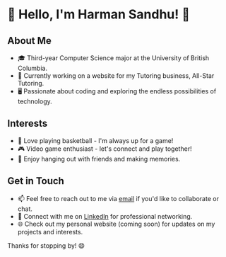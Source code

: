 # 👋 Hello, I'm Harman Sandhu! 🚀

## About Me
- 🎓 Third-year Computer Science major at the University of British Columbia.
- 💼 Currently working on a website for my Tutoring business, All-Star Tutoring.
- 🖥️ Passionate about coding and exploring the endless possibilities of technology.

## Interests
- 🏀 Love playing basketball - I'm always up for a game!
- 🎮 Video game enthusiast - let's connect and play together!
- 🙌 Enjoy hanging out with friends and making memories.

## Get in Touch
- 📫 Feel free to reach out to me via [email](mailto:harmansandhu179@outlook.com) if you'd like to collaborate or chat.
- 📱 Connect with me on [LinkedIn]([https://www.linkedin.com/in/harman-sandhu](https://www.linkedin.com/in/harman-sandhu-072b8727b/)) for professional networking.
- 🌐 Check out my personal website (coming soon) for updates on my projects and interests.

Thanks for stopping by! 😄
